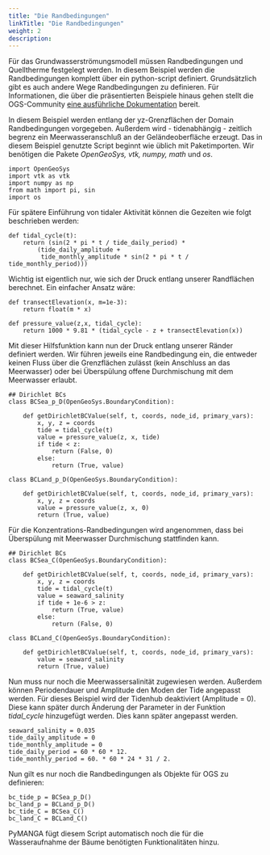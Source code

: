 ```yaml
---
title: "Die Randbedingungen"
linkTitle: "Die Randbedingungen"
weight: 2
description:
---
```


Für das Grundwasserströmungsmodell müssen Randbedingungen und Quelltherme festgelegt werden.
In diesem Beispiel werden die Randbedingungen komplett über ein python-script definiert.
Grundsätzlich gibt es auch andere Wege Randbedingungen zu definieren.
Für Informationen, die über die präsentierten Beispiele hinaus gehen stellt die OGS-Community <a href="https://www.opengeosys.org/" target="_blank">eine ausführliche Dokumentation</a> bereit.

In diesem Beispiel werden entlang der yz-Grenzflächen der Domain Randbedingungen vorgegeben. 
Außerdem wird - tidenabhängig - zeitlich begrenz ein Meerwasseranschluß an der Geländeoberfläche erzeugt.
Das in diesem Beispiel genutzte Script beginnt wie üblich mit Paketimporten.
Wir benötigen die Pakete *OpenGeoSys, vtk, numpy, math* und *os*.

	import OpenGeoSys
	import vtk as vtk
	import numpy as np
	from math import pi, sin
	import os

Für spätere Einführung von tidaler Aktivität können die Gezeiten wie folgt beschrieben werden:

    def tidal_cycle(t):
        return (sin(2 * pi * t / tide_daily_period) *
            (tide_daily_amplitude +
             tide_monthly_amplitude * sin(2 * pi * t / tide_monthly_period)))

Wichtig ist eigentlich nur, wie sich der Druck entlang unserer Randflächen berechnet.
Ein einfacher Ansatz wäre:

    def transectElevation(x, m=1e-3):
        return float(m * x)

    def pressure_value(z,x, tidal_cycle):
        return 1000 * 9.81 * (tidal_cycle - z + transectElevation(x))

Mit dieser Hilfsfunktion kann nun der Druck entlang unserer Ränder definiert werden.
Wir führen jeweils eine Randbedingung ein, die entweder keinen Fluss über die Grenzflächen zulässt (kein Anschluss an das Meerwasser) oder bei Überspülung offene Durchmischung mit dem Meerwasser erlaubt.

    ## Dirichlet BCs
    class BCSea_p_D(OpenGeoSys.BoundaryCondition):

        def getDirichletBCValue(self, t, coords, node_id, primary_vars):
            x, y, z = coords
            tide = tidal_cycle(t)
            value = pressure_value(z, x, tide)
            if tide < z:
                return (False, 0)
            else:
                return (True, value)

    class BCLand_p_D(OpenGeoSys.BoundaryCondition):

        def getDirichletBCValue(self, t, coords, node_id, primary_vars):
            x, y, z = coords
            value = pressure_value(z, x, 0)
            return (True, value)

Für die Konzentrations-Randbedingungen wird angenommen, dass bei Überspülung mit Meerwasser Durchmischung stattfinden kann.


    ## Dirichlet BCs
    class BCSea_C(OpenGeoSys.BoundaryCondition):

        def getDirichletBCValue(self, t, coords, node_id, primary_vars):
            x, y, z = coords
            tide = tidal_cycle(t)
            value = seaward_salinity
            if tide + 1e-6 > z:
                return (True, value)
            else:
                return (False, 0)

    class BCLand_C(OpenGeoSys.BoundaryCondition):

        def getDirichletBCValue(self, t, coords, node_id, primary_vars):
            value = seaward_salinity
            return (True, value)

Nun muss nur noch die Meerwassersalinität zugewiesen werden.
Außerdem können Periodendauer und Amplitude den Moden der Tide angepasst werden.
Für dieses Beispiel wird der Tidenhub deaktiviert (Amplitude = 0).
Diese kann später durch Änderung der Parameter in der Funktion *tidal_cycle* hinzugefügt werden.
Dies kann später angepasst werden.

    seaward_salinity = 0.035
    tide_daily_amplitude = 0
    tide_monthly_amplitude = 0
    tide_daily_period = 60 * 60 * 12.
    tide_monthly_period = 60. * 60 * 24 * 31 / 2.
	
Nun gilt es nur noch die Randbedingungen als Objekte für OGS zu definieren:

    bc_tide_p = BCSea_p_D()
    bc_land_p = BCLand_p_D()
    bc_tide_C = BCSea_C()
    bc_land_C = BCLand_C()

PyMANGA fügt diesem Script automatisch noch die für die Wasseraufnahme der Bäume benötigten Funktionalitäten hinzu.
